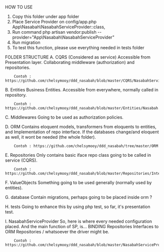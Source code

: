 HOW TO USE

1. Copy this folder under app folder
2. Place Service Provider on config/app.php 
	App\Nasabah\NasabahServiceProvider::class,
3. Run command 
	php artisan vendor:publish --provider="App\Nasabah\NasabahServiceProvider"
4. Run migration 
5. To test this function, please use everything needed in tests folder


FOLDER STRUCTURE
A. 	CQRS (Considered as service)
	Accessible from Presentation layer. Collaborating middleware (authorization) and repositories.
		
		Contoh : https://github.com/chelsymooy/ddd_nasabah/blob/master/CQRS/NasabahService.php	

B. 	Entities
	Business Entities. Accessible from everywhere, normally called in repository.

		Contoh : https://github.com/chelsymooy/ddd_nasabah/blob/master/Entities/Nasabah.php	

C.	Middlewares
	Going to be used as authorization policies.

D.	ORM
	Contains eloquent models, transformers from eloquents to entities, and Implementation of repo interface.
	If the databases change/and eloquent as well, it wont be needed (the whole folder).

		Contoh : https://github.com/chelsymooy/ddd_nasabah/tree/master/ORM	

E.	Repositories
	Only contains basic iface repo class going to be called in service (CQRS).

		Contoh : https://github.com/chelsymooy/ddd_nasabah/blob/master/Repositories/InterfaceRepositoryNasabah.php	

F.	ValueObjects
	Something going to be used generally (normally used by entities).

G.	database
	Contain migrations, perhaps going to be placed inside orm ?
	
H. 	tests
	Going to enhance this by using php test, so far, it's presentation test.

I.	NasabahServiceProvider
	So, here is where every needed configuration placed. And the main function of SP, is... BINDING Repositories Interfaces to ORM Repositories / whatsoever the driver might be.

		Contoh : https://github.com/chelsymooy/ddd_nasabah/blob/master/NasabahServiceProvider.php	
